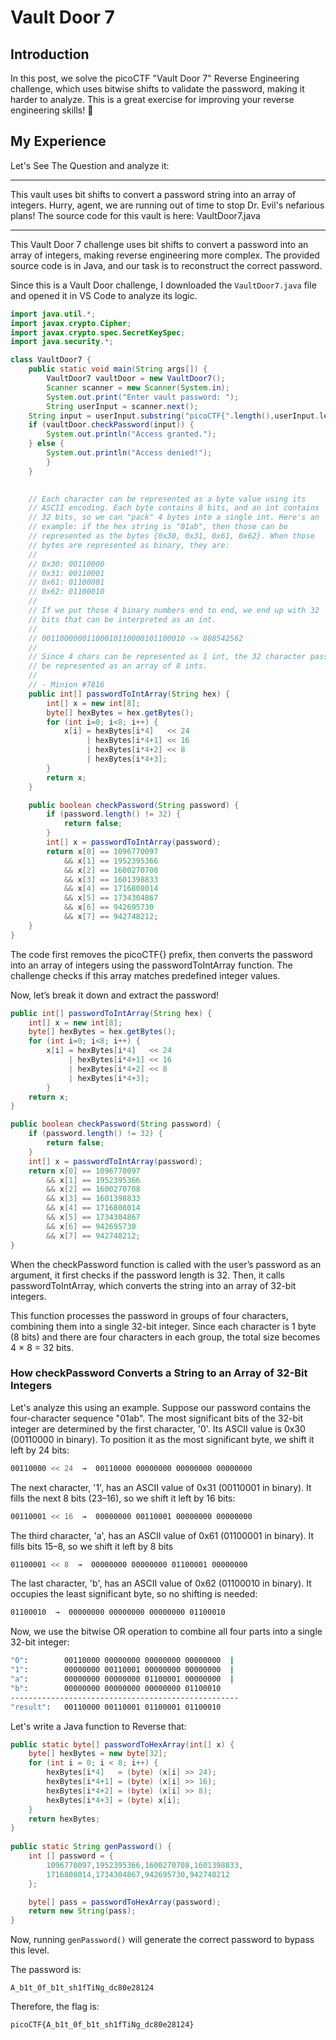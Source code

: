 # Vault Door 7

## Introduction
In this post, we solve the picoCTF "Vault Door 7" Reverse Engineering challenge, which uses bitwise shifts to validate the password, making it harder to analyze. This is a great exercise for improving your reverse engineering skills! 🚀

## My Experience
Let's See The Question and analyze it:
<hr/>
This vault uses bit shifts to convert a password string into an array of integers. Hurry, agent, we are running out of time to stop Dr. Evil's nefarious plans! The source code for this vault is here: VaultDoor7.java
<hr/>
This Vault Door 7 challenge uses bit shifts to convert a password into an array of integers, making reverse engineering more complex. The provided source code is in Java, and our task is to reconstruct the correct password.

Since this is a Vault Door challenge, I downloaded the `VaultDoor7.java` file and opened it in VS Code to analyze its logic.

```Java
import java.util.*;
import javax.crypto.Cipher;
import javax.crypto.spec.SecretKeySpec;
import java.security.*;

class VaultDoor7 {
    public static void main(String args[]) {
        VaultDoor7 vaultDoor = new VaultDoor7();
        Scanner scanner = new Scanner(System.in);
        System.out.print("Enter vault password: ");
        String userInput = scanner.next();
	String input = userInput.substring("picoCTF{".length(),userInput.length()-1);
	if (vaultDoor.checkPassword(input)) {
	    System.out.println("Access granted.");
	} else {
	    System.out.println("Access denied!");
        }
    }

    
    // Each character can be represented as a byte value using its
    // ASCII encoding. Each byte contains 8 bits, and an int contains
    // 32 bits, so we can "pack" 4 bytes into a single int. Here's an
    // example: if the hex string is "01ab", then those can be
    // represented as the bytes {0x30, 0x31, 0x61, 0x62}. When those
    // bytes are represented as binary, they are:
    //
    // 0x30: 00110000
    // 0x31: 00110001
    // 0x61: 01100001
    // 0x62: 01100010
    //
    // If we put those 4 binary numbers end to end, we end up with 32
    // bits that can be interpreted as an int.
    //
    // 00110000001100010110000101100010 -> 808542562
    //
    // Since 4 chars can be represented as 1 int, the 32 character password can
    // be represented as an array of 8 ints.
    //
    // - Minion #7816
    public int[] passwordToIntArray(String hex) {
        int[] x = new int[8];
        byte[] hexBytes = hex.getBytes();
        for (int i=0; i<8; i++) {
            x[i] = hexBytes[i*4]   << 24
                 | hexBytes[i*4+1] << 16
                 | hexBytes[i*4+2] << 8
                 | hexBytes[i*4+3];
        }
        return x;
    }

    public boolean checkPassword(String password) {
        if (password.length() != 32) {
            return false;
        }
        int[] x = passwordToIntArray(password);
        return x[0] == 1096770097
            && x[1] == 1952395366
            && x[2] == 1600270708
            && x[3] == 1601398833
            && x[4] == 1716808014
            && x[5] == 1734304867
            && x[6] == 942695730
            && x[7] == 942748212;
    }
}
```

The code first removes the picoCTF{} prefix, then converts the password into an array of integers using the passwordToIntArray function. The challenge checks if this array matches predefined integer values.

Now, let’s break it down and extract the password! 


``` Java
public int[] passwordToIntArray(String hex) {
    int[] x = new int[8];
    byte[] hexBytes = hex.getBytes();
    for (int i=0; i<8; i++) {
        x[i] = hexBytes[i*4]   << 24
             | hexBytes[i*4+1] << 16
             | hexBytes[i*4+2] << 8
             | hexBytes[i*4+3];
        }
    return x;
}

public boolean checkPassword(String password) {
    if (password.length() != 32) {
        return false;
    }
    int[] x = passwordToIntArray(password);
    return x[0] == 1096770097
        && x[1] == 1952395366
        && x[2] == 1600270708
        && x[3] == 1601398833
        && x[4] == 1716808014
        && x[5] == 1734304867
        && x[6] == 942695730
        && x[7] == 942748212;
}
```

When the checkPassword function is called with the user’s password as an argument, it first checks if the password length is 32. Then, it calls passwordToIntArray, which converts the string into an array of 32-bit integers.

This function processes the password in groups of four characters, combining them into a single 32-bit integer. Since each character is 1 byte (8 bits) and there are four characters in each group, the total size becomes 4 × 8 = 32 bits.

### How checkPassword Converts a String to an Array of 32-Bit Integers
Let's analyze this using an example. Suppose our password contains the four-character sequence "01ab".
The most significant bits of the 32-bit integer are determined by the first character, '0'. Its ASCII value is 0x30 (00110000 in binary). To position it as the most significant byte, we shift it left by 24 bits:

``` bash
00110000 << 24  →  00110000 00000000 00000000 00000000
```

The next character, '1', has an ASCII value of 0x31 (00110001 in binary). It fills the next 8 bits (23–16), so we shift it left by 16 bits:

```bash 
00110001 << 16  →  00000000 00110001 00000000 00000000
```

The third character, 'a', has an ASCII value of 0x61 (01100001 in binary). It fills bits 15–8, so we shift it left by 8 bits

``` bash
01100001 << 8  →  00000000 00000000 01100001 00000000
```

The last character, 'b', has an ASCII value of 0x62 (01100010 in binary). It occupies the least significant byte, so no shifting is needed:

```bash 
01100010  →  00000000 00000000 00000000 01100010
```

Now, we use the bitwise OR operation to combine all four parts into a single 32-bit integer:

```bash
"0":        00110000 00000000 00000000 00000000  |
"1":        00000000 00110001 00000000 00000000  |
"a":        00000000 00000000 01100001 00000000  |
"b":        00000000 00000000 00000000 01100010  
---------------------------------------------------
"result":   00110000 00110001 01100001 01100010  
```

Let's write a Java function to Reverse that:

```Java
public static byte[] passwordToHexArray(int[] x) {
    byte[] hexBytes = new byte[32];
    for (int i = 0; i < 8; i++) {
        hexBytes[i*4]   = (byte) (x[i] >> 24);
        hexBytes[i*4+1] = (byte) (x[i] >> 16);
        hexBytes[i*4+2] = (byte) (x[i] >> 8);
        hexBytes[i*4+3] = (byte) x[i];
    }
    return hexBytes;
}
   
public static String genPassword() {
    int [] password = {
        1096770097,1952395366,1600270708,1601398833,
        1716808014,1734304867,942695730,942748212
    };

    byte[] pass = passwordToHexArray(password);
    return new String(pass);
}

```

Now, running `genPassword()` will generate the correct password to bypass this level.


The password is:
```
A_b1t_0f_b1t_sh1fTiNg_dc80e28124
```

Therefore, the flag is:
```
picoCTF{A_b1t_0f_b1t_sh1fTiNg_dc80e28124}
```
